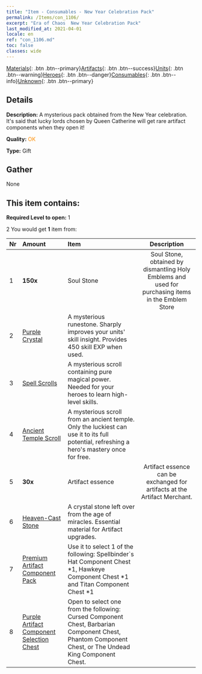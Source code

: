 ```yaml
---
title: "Item - Consumables - New Year Celebration Pack"
permalink: /Items/con_1106/
excerpt: "Era of Chaos  New Year Celebration Pack"
last_modified_at: 2021-04-01
locale: en
ref: "con_1106.md"
toc: false
classes: wide
---
```

 [Materials](/Items/){: .btn .btn--primary}[Artifacts](/Items/Artifacts/){: .btn .btn--success}[Units](/Items/Units/){: .btn .btn--warning}[Heroes](/Items/Heroes/){: .btn .btn--danger}[Consumables](/Items/Consumables/){: .btn .btn--info}[Unknown](/Items/Unknown/){: .btn .btn--primary}

## Details
 **Description:** A mysterious pack obtained from the New Year celebration. It's said that lucky lords chosen by Queen Catherine will get rare artifact components when they open it!

 **Quality:** <span style="color: #FF8C00">OK</span>

 **Type:** Gift

## Gather

  None

## This item contains:

 **Required Level to open:** 1

 2 You would get **1** item  from:

  | Nr | Amount |     Item    | Description |
  |:---|:-------|:------------|:-----------:|
  | 1 |  **150x** | Soul Stone  | Soul Stone, obtained by dismantling Holy Emblems and used for purchasing items in the Emblem Store  | 
  | 2 | [Purple Crystal](/Items/con_720/) | A mysterious runestone. Sharply improves your units' skill insight. Provides 450 skill EXP when used. | 
  | 3 | [Spell Scrolls](/Items/con_694/) | A mysterious scroll containing pure magical power. Needed for your heroes to learn high-level skills. | 
  | 4 | [Ancient Temple Scroll](/Items/con_697/) | A mysterious scroll from an ancient temple. Only the luckiest can use it to its full potential, refreshing a hero's mastery once for free. | 
  | 5 |  **30x** | Artifact essence | Artifact essence can be exchanged for artifacts at the Artifact Merchant.  | 
  | 6 | [Heaven-Cast Stone](/Items/art_188/) | A crystal stone left over from the age of miracles. Essential material for Artifact upgrades. | 
  | 7 | [Premium Artifact Component Pack](/Items/con_1507/) | Use it to select 1 of the following: Spellbinder`s Hat Component Chest *1, Hawkeye Component Chest *1 and Titan Component Chest *1 | 
  | 8 | [Purple Artifact Component Selection Chest](/Items/con_1612/) | Open to select one from the following: Cursed Component Chest, Barbarian Component Chest, Phantom Component Chest, or The Undead King Component Chest. | 

